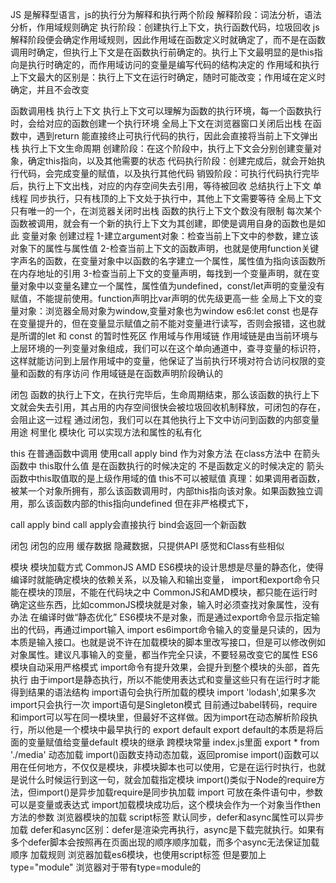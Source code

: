 JS 是解释型语言，js的执行分为解释和执行两个阶段
    解释阶段：词法分析，语法分析，作用域规则确定
    执行阶段：创建执行上下文，执行函数代码，垃圾回收
    js解释阶段便会确定作用域规则，因此作用域在函数定义时就确定了，而不是在函数调用时确定，但执行上下文是在函数执行前确定的。执行上下文最明显的是this指向是执行时确定的，而作用域访问的变量是编写代码的结构决定的
    作用域和执行上下文最大的区别是：执行上下文在运行时确定，随时可能改变；作用域在定义时确定，并且不会改变

函数调用栈 执行上下文
    执行上下文可以理解为函数的执行环境，每一个函数执行时，会给对应的函数创建一个执行环境
    全局上下文在浏览器窗口关闭后出栈
    在函数中，遇到return 能直接终止可执行代码的执行，因此会直接将当前上下文弹出栈
    执行上下文生命周期
        创建阶段：在这个阶段中，执行上下文会分别创建变量对象，确定this指向，以及其他需要的状态
        代码执行阶段：创建完成后，就会开始执行代码，会完成变量的赋值，以及执行其他代码
        销毁阶段：可执行代码执行完毕后，执行上下文出栈，对应的内存空间失去引用，等待被回收
    总结执行上下文
        单线程
        同步执行，只有栈顶的上下文处于执行中，其他上下文需要等待
        全局上下文只有唯一的一个，在浏览器关闭时出栈
        函数的执行上下文个数没有限制
        每次某个函数被调用，就会有一个新的执行上下文为其创建，即使是调用自身的函数也是如此
变量对象
    创建过程
        1-建立argument对象：检查当前上下文中的参数，建立该对象下的属性与属性值
        2-检查当前上下文的函数声明，也就是使用function关键字声名的函数，在变量对象中以函数的名字建立一个属性，属性值为指向该函数所在内存地址的引用
        3-检查当前上下文的变量声明，每找到一个变量声明，就在变量对象中以变量名建立一个属性，属性值为undefined，const/let声明的变量没有赋值，不能提前使用。function声明比var声明的优先级更高一些
    全局上下文的变量对象：浏览器全局对象为window,变量对象也为window
    es6:let const 也是存在变量提升的，但在变量显示赋值之前不能对变量进行读写，否则会报错，这也就是所谓的let 和 const 的暂时性死区
作用域与作用域链
    作用域链是由当前环境与上层环境的一列变量对象组成，我们可以在这个单向通道中，查寻变量的标识符，这样就能访问到上层作用域中的变量，他保证了当前执行环境对符合访问权限的变量和函数的有序访问
    作用域链是在函数声明阶段确认的

闭包
    函数的执行上下文，在执行完毕后，生命周期结束，那么该函数的执行上下文就会失去引用，其占用的内存空间很快会被垃圾回收机制释放，可闭包的存在，会阻止这一过程
    通过闭包，我们可以在其他执行上下文中访问到函数的内部变量
    用途 柯里化 模块化 可以实现方法和属性的私有化

this
    在普通函数中调用
    使用call apply bind
    作为对象方法
    在class方法中
    在箭头函数中
    this取什么值 是在函数执行的时候决定的 不是函数定义的时候决定的
    箭头函数中this取值取的是上级作用域的值
    this不可以被赋值
    真理：如果调用者函数，被某一个对象所拥有，那么该函数调用时，内部this指向该对象。如果函数独立调用，那么该函数内部的this指向undefined 但在非严格模式下，

call  apply  bind
call apply会直接执行 bind会返回一个新函数

闭包
闭包的应用
缓存数据  隐藏数据，只提供API 感觉和Class有些相似

模块
    模块加载方式 CommonJS AMD
    ES6模块的设计思想是尽量的静态化，使得编译时就能确定模块的依赖关系，以及输入和输出变量， import和export命令只能在模块的顶层，不能在代码块之中
    CommonJS和AMD模块，都只能在运行时确定这些东西，比如commonJS模块就是对象，输入时必须查找对象属性，没有办法 在编译时做“静态优化”
    ES6模块不是对象，而是通过export命令显示指定输出的代码，再通过import输入
    import
        es6import命令输入的变量是只读的，因为本质是输入接口。也就是说不许在加载模块的脚本里改写接口，但是可以修改例如对象属性。建议凡事输入的变量，都当作完全只读，不要轻易改变它的属性
        ES6模块自动采用严格模式
        import命令有提升效果，会提升到整个模块的头部，首先执行
        由于import是静态执行，所以不能使用表达式和变量这些只有在运行时才能得到结果的语法结构
        import语句会执行所加载的模块 import 'lodash',如果多次import只会执行一次
        import语句是Singleton模式
        目前通过babel转码，require和import可以写在同一模块里，但最好不这样做。因为import在动态解析阶段执行，所以他是一个模块中最早执行的
    export default
        export default的本质是将后面的变量赋值给变量default
    模块的继承
    跨模块常量
        index.js里面 export * from './media'
    动态加载
        import()函数支持动态加载，返回promise
        import()函数可以用在任何地方，不仅仅是模块，非模块脚本也可以使用，它是在运行时执行，也就是说什么时候运行到这一句，就会加载指定模块
        import()类似于Node的require方法，但import()是异步加载require是同步执加载
        import 可放在条件语句中，参数可以是变量或表达式
        import加载模块成功后，这个模块会作为一个对象当作then方法的参数
浏览器模块的加载
    script标签
        默认同步，defer和async属性可以异步加载
        defer和async区别：defer是渲染完再执行，async是下载完就执行。如果有多个defer脚本会按照再在页面出现的顺序顺序加载，而多个async无法保证加载顺序
    加载规则
        浏览器加载es6模块，也使用script标签 但是要加上type="module"
        浏览器对于带有type=module的<script>会采用异步加载，等同于defer
node模块加载
    浏览器现在有两种模块，一种是es6模块，简称ESM，另一种是commonJS，简称CJS
    CommonJS是nodejs专用，与ES6模块不兼容。他们采用不同的加载方案，从nodejs13.2版本开始，nodeJS默认打开了es6模块支持
    nodeJS模块要求es6模块采用 .mjs后缀，nodejs遇到.mjs就会认为是es6模块，默认启用严格模式，如果不希望用.mjs可以在package.json中配置"type": "module"，如果这是还需呀使用nodejs模块，需要把
es6模块和commonJS的差异
    CommonJS模块输出的是一个值的（浅）拷贝，ES6模块输出的是值的引用
        JS引擎对脚本进行静态分析时，遇到import会生成一个只读引用，等到脚本真的执行时，再根据这个只读引用，到被加载的模块里取值
    CommonJS是运行时加载，ES6模块是编译时输出接口
异步和单线程
    js是单线程的，同时只能做一件事，浏览器和nodejs已经支持JS启动进程，如Web Worker
    js和DOM渲染共用同一个线程，因为JS可以修改DOM结构
同步和异步的区别？
    异步是基于JS是单线程而产生的，异步不会阻塞代码的执行，同步会阻塞代码的执行
手写Promise加载一张图片？
前端使用异步的场景？

eventloop
    同步代码一行一行在函数调用栈执行
    遇到异步，先记录下，等待时机（定时、网络请求等）
    时机一到就移入到callbackqueqe里
    如果调用栈为空
    先执行当前的微任务队列
    尝试DOM渲染
    eventloop开始工作
    轮训查找任务队列，如果有则移动到函数调用栈执行
    然后继续轮训查找

Promise
    三种状态 pending fulfilled rejected
    只能pending -> fulfilled  pending -> rejected 变化不可逆
    then正常返回fulfilled,里面有报错则返回rejected
    catch正常返回fulfilled,里面有报错则返回rejected

async await
    执行async函数，返回的是Promise对象
    await相当于Promise的then await后面可以跟一个promise async函数的执行 数/字符串...
    可以用try catch 捕获异常 await后面跟的promise如果是reject 则后面的代码不会执行
    await语句 后面行的代码都可以当作异步的callback,在执行async方法时，await语句前面的都可以看作是同步执行的，在一些场景题里要注意

for of 常用于异步的遍历

宏任务macroTask 微任务microTask
    宏：setTimeout setInterval Ajax DOM事件
    微：Promise async/await
    微任务的执行时机比宏任务早，宏任务在DOM渲染后触发，微任务在DOM渲染前触发
        微任务是ES6语法规定
        宏任务是浏览器规定
eventloop和DOM渲染
    每次函数调用栈清空，即同步任务执行完
    都是DOM渲染的机会，DOM结构如果有改变则重新渲染
    然后再去触发下一次eventloop

XMLHttpRequest
    xhr.readyState
        0 未初始化 还没有调用send方法
        1 载入 已调用send方法，正在发送请求
        2 载入完成 send方法执行完成，已接收到全部响应内容
        3 交互 正在解析响应内容
        4 完成 响应内容解析完成，可以在客户端调用
    xhr.status
        2XX 成功处理请求
        3XX 需要重定向，浏览器直接跳转，如301 302 304
            301永久重定向 302临时重定向 304资源未改变返回浏览器缓存资源
        4XX 客户端请求错误，如404 403
            403客户端没有权限
        5XX 服务端错误

    同源策略
        ajax请求时，浏览器要求当前网页和server必须同源（安全）
        同源：协议、域名、端口三者必须一致
        加载图片、css、js可无视同源策略

    跨域
        所有的跨域都必须经过server端允许和配合
        未经server端允许就实现跨域，说明浏览器有漏洞，危险信号

    JSONP
        <script>可绕过跨域限制
        服务器可以任意动态拼接数据返回
        所以<script>就可以获得跨域的数据，只要服务端愿意返回

    CORS - 服务端设置http header

存储
    cookie
        本身用于浏览器和server通讯，被借用到本地存储
        可用document.cookie = '...'来修改
        缺点：存储大小，最大4KB；http请求时需要发送到服务端，增加请求数据量；只能用document.cookie = '...'来修改，简陋
    localStorage,sessionStorage 最大可存储5M
        API简易 setItem getItem
        不会随着http请求发送出去
    localStorage 数据会永久存储，除非代码或手动删除
    sessionStorage 数据只会存在于当前会话，浏览器关闭则会清空

http
    1XX 服务器收到请求
    2XX 请求成功 如200
    3XX 重定向 如302
    4XX 客户端错误 如404
    5XX 服务端错误 如500
    301 永久重定向 （配合location 浏览器自动处理）
    302 临时重定向 （配合location 浏览器自动处理）
    307 ？？？
    304 资源未被修改
    404 资源未被找到
    403 没有权限
    500 服务器错误
    504 网关超时
    methods
        get post patch put delete
    Restful API
        一种新的API设计方法（早已推广使用）
        传统的API设计：把每个url当作一个功能
        RestfulAPI：把每个url当作一个唯一的资源
            尽量不使用url参数 传统API设计 /api/list?pageIndex=2  Restful API设计 /api/list/2
            用method表示操作类型
    headers
        request headers
            Accept 浏览器可接收的数据格式
            Accept-Encoding 浏览器可接收的压缩算法，如gzip
            Accept-Language 浏览器可接收的语言，如zh-CN
            Connection: keep-alive 一次TCP连接重复使用
            cookie
            HOST 请求地址的域名
            User-Agent 浏览器信息
            Content-type 发送数据的格式 如application/json 一般get请求没有这个header
        response headers
            Content-type 返回的数据格式 如application/json
            Content-length 返回的数据大小，多少字节
            Content-Encoding 返回数据的压缩算法 如gzip
            Set-Cookie 服务端向客户端设置cookie使用 用于在客户端创建一个Cookie
        自定义header
        缓存相关headers
            Catch-Control
            Expires
            Last-Modified
            If-Modified-Since
            Etag
            If-None-Match
    强制缓存
        Cache-Control 在response headers中，控制强制缓存的逻辑，例：Cache-Control: max-age=31536000（单位秒）
        Cache-Control的值
            max-age 缓存最大过期时间
            no-cache 不用强制缓存
            no-store 不用强制缓存 ，也不用服务端做缓存
            private
            public
        Expires 在response header中，同为控制缓存过期，已被Cache-Control代替
    协商缓存
        服务端缓存策略
        服务器判断客户端资源，是否和服务器资源一样s
        一致则返回304，否则返回200和最新的资源
        资源标识
            在response headers中，有两种
            Last-Modified 资源的最后修改时间，If-Modified-Since 在request headers中
            Etag 资源的唯一标识（一个字符串，类似人类的指纹），If-None-Match 在request headers中
            Last-Modified、Etag共存会优先使用Etag，因为Last-Modified只能精确到秒级
            如果资源被重复生成而内容不变，Etag也不变 更高效一些
    三种刷新操作
        正常操作：地址栏树输入url 跳转链接 前进后退等
        手动刷新：F5、点击刷新按钮、右击菜单刷新
        强制刷新：ctrl + F5
    正常操作：强制缓存有效、协商缓存有效
    手动刷新：强制缓存失效、协商缓存有效
    强制刷新：强制缓存失效、协商缓存失效

webpack 和 babel
    ES6模块化，浏览器暂不支持
    ES6语法，浏览器并不完全支持
    压缩代码、整合代码，让网页加载更快

linux命令
    登录机器ssh work@192.168.10.21
    创建目录 mkdir abc
    删除文件夹 rm -rf abc
    删除文件 rm
    修改文件名 mv index.html index1.html
    移动文件到上级目录 mv index.html ../index1.html
    拷贝 cp a.js a1.js  也可用来移动文件
    新建 touch d.js
    新建 vi d.js
    看文件 vim d.js
    看文件 cat d.js  head d.js tail package.json
    查找文件内容 grep "babel" package.json
    学习 vimtutor

运行环境
    运行环境即浏览器、node
    下载网页代码，渲染出页面，期间会执行若干js
    要保证代码在浏览器中稳定且高效
    加载资源的形式 ：html代码、媒体文件（图片、视频等）、js、css
    加载资源的过程
    渲染页面的过程
    <!-- 下载资源：各个资源类型、下载过程
    渲染页面 -->
    网页加载过程
        DNS解析：域名->ip地址
        浏览器根据IP地址向服务器发起http请求
        服务器处理http请求，并返回给浏览器
        渲染过程
            根据HTML代码生成DOM树
            根据CSS生成CSSOM
            将DOM树和CSSDOM整合成Render Tree
        q：为何建议把css放在head里，为何建议把js放在body最后？
        note：遇到script会停止渲染，img标签如果比较大，不会阻塞渲染
                window.addEventListener('load', function() {}) 页面全部资源加载完成才会执行，包括图片、视频等
                document.addEventListener('DOMContentLoaded, function() {}) DOM渲染完即可执行，此时图片、视频可能还没有加载完
    性能优化
        原则：多使用内存、缓存或其他方法
            减少CPU计算量、减少网络加载耗时
            （适用于所有编程的性能优化--空间换时间）
        让下载更快
            减少资源体积：压缩代码
            减少访问次数：合并代码。SSR服务端渲染、缓存
            使用更快的网络：CDN
        让渲染更快
            CSS放在head,js放在body最下面
            尽早执行js,用DOMContentLoaded触发
            懒加载（图片懒加载、上滑加载更多）
            对DOM查询进行缓存
            频繁DOM操作合并到一起插入DOM结构
            截流throttle 防抖debounce
        缓存：静态资源加hash后缀，根据文件内容计算hash，文件内容不变则hash不变，则url不变
            url不变则会自动触发http缓存机制，返回304
        CDN
        SSR：服务端渲染，将网页和数据一起加载，一起渲染
        非SSR（前后端分离）：先加载网页，再加载数据，再渲染数据
        懒加载：例如img标签先渲染一个很小的预览图，当图片内容漏在屏幕中时将真实的图片路径赋值给src
        防抖：用户输入结束或暂停时，才会触发change事件
        节流：拖拽一个元素时候，要随时拿到该元素被拖拽的位置
            直接用drag事件会频繁触发，很容易导致卡顿
            节流：无论拖拽速度多快，都会每隔100ms触发一次
    安全
        攻击方式
        XSS跨站请求攻击
            场景：一个博客网站，我发表一篇博客，其中嵌入script脚本
                脚本内容：获取cookie，发送到我的服务器（服务器配合跨域）
                发布这篇博客，有人查看它，我轻松收割访问者的cookie
            预防：替换特殊字符，如<变为&lt >变为&gt
                 前端要替换、后端也要替换，都做总不会有错
        XSRF跨站请求伪造
            场景：你正在购物，看中了某个商品，商品id是100
                付费接口是xxx.com/pay?id=100 但没有任何验证
                我是一个攻击者，我看中了一个商品，id是200，我想让你帮我买
                我想你发送一封电子邮件，邮件标标题很吸引人
                但邮件正文隐藏着<img src="xxx.com/pay?id=200">
                你一查看邮件就会帮我购买id是200的商品
                原因：img发起的请求是可以支持跨域的
            预防：使用post接口，因为post接口用img是不通的
                增加验证码，例如密码、短信验证码、指纹等